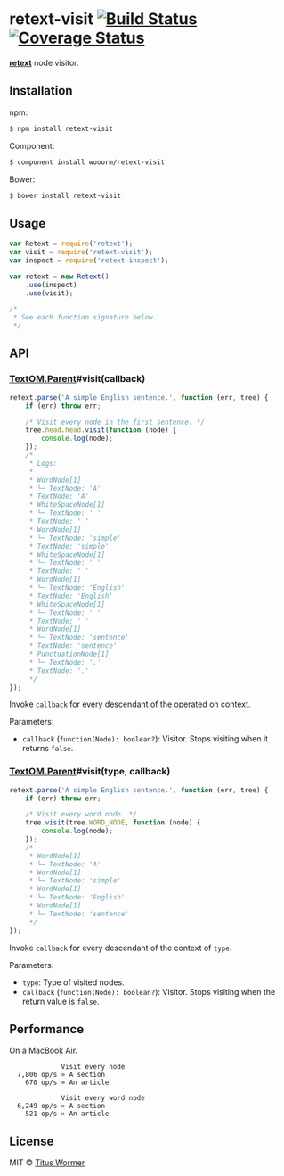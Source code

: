 # retext-visit [![Build Status](https://img.shields.io/travis/wooorm/retext-visit.svg?style=flat)](https://travis-ci.org/wooorm/retext-visit) [![Coverage Status](https://img.shields.io/coveralls/wooorm/retext-visit.svg?style=flat)](https://coveralls.io/r/wooorm/retext-visit?branch=master)

**[retext](https://github.com/wooorm/retext)** node visitor.

## Installation

npm:

```bash
$ npm install retext-visit
```

Component:

```bash
$ component install wooorm/retext-visit
```

Bower:

```bash
$ bower install retext-visit
```

## Usage

```javascript
var Retext = require('retext');
var visit = require('retext-visit');
var inspect = require('retext-inspect');

var retext = new Retext()
    .use(inspect)
    .use(visit);

/*
 * See each function signature below.
 */
```

## API

### [TextOM.Parent](https://github.com/wooorm/textom#textomparent-nlcstparent)#visit(callback)

```javascript
retext.parse('A simple English sentence.', function (err, tree) {
    if (err) throw err;

    /* Visit every node in the first sentence. */
    tree.head.head.visit(function (node) {
        console.log(node);
    });
    /*
     * Logs:
     *
     * WordNode[1]
     * └─ TextNode: 'A'
     * TextNode: 'A'
     * WhiteSpaceNode[1]
     * └─ TextNode: ' '
     * TextNode: ' '
     * WordNode[1]
     * └─ TextNode: 'simple'
     * TextNode: 'simple'
     * WhiteSpaceNode[1]
     * └─ TextNode: ' '
     * TextNode: ' '
     * WordNode[1]
     * └─ TextNode: 'English'
     * TextNode: 'English'
     * WhiteSpaceNode[1]
     * └─ TextNode: ' '
     * TextNode: ' '
     * WordNode[1]
     * └─ TextNode: 'sentence'
     * TextNode: 'sentence'
     * PunctuationNode[1]
     * └─ TextNode: '.'
     * TextNode: '.'
     */
});
```

Invoke `callback` for every descendant of the operated on context.

Parameters:

- `callback` (`function(Node): boolean?`): Visitor. Stops visiting when it returns `false`.

### [TextOM.Parent](https://github.com/wooorm/textom#textomparent-nlcstparent)#visit(type, callback)

```javascript
retext.parse('A simple English sentence.', function (err, tree) {
    if (err) throw err;

    /* Visit every word node. */
    tree.visit(tree.WORD_NODE, function (node) {
        console.log(node);
    });
    /*
     * WordNode[1]
     * └─ TextNode: 'A'
     * WordNode[1]
     * └─ TextNode: 'simple'
     * WordNode[1]
     * └─ TextNode: 'English'
     * WordNode[1]
     * └─ TextNode: 'sentence'
     */
});
```

Invoke `callback` for every descendant of the context of `type`.

Parameters:

- `type`: Type of visited nodes.
- `callback` (`function(Node): boolean?`): Visitor. Stops visiting when the return value is `false`.

## Performance

On a MacBook Air.

```text
             Visit every node
  7,806 op/s » A section
    670 op/s » An article

             Visit every word node
  6,249 op/s » A section
    521 op/s » An article
```

## License

MIT © [Titus Wormer](http://wooorm.com)
